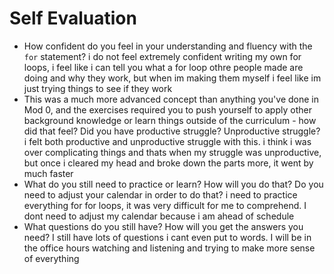 # Self Evaluation

- How confident do you feel in your understanding and fluency with the `for` statement?
i do not feel extremely confident writing my own for loops, i feel like i can tell you what a for loop othre people made are doing and why they work, but when im making them myself i feel like im just trying things to see if they work
- This was a much more advanced concept than anything you've done in Mod 0, and the exercises required you to push yourself to apply other background knowledge or learn things outside of the curriculum - how did that feel? Did you have productive struggle? Unproductive struggle?
i felt both productive and unproductive struggle with this. i think i was over complicating things and thats when my struggle was unproductive, but once i cleared my head and broke down the parts more, it went by much faster
- What do you still need to practice or learn? How will you do that? Do you need to adjust your calendar in order to do that?
i need to practice everything for for loops, it was very difficult for me to comprehend. I dont need to adjust my calendar because i am ahead of schedule
- What questions do you still have? How will you get the answers you need?
I still have lots of questions i cant even put to words. I will be in the office hours watching and listening and trying to make more sense of everything